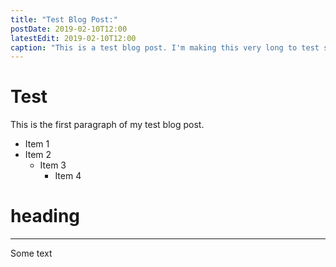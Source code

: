```yaml
---
title: "Test Blog Post:"
postDate: 2019-02-10T12:00
latestEdit: 2019-02-10T12:00
caption: "This is a test blog post. I'm making this very long to test something."
---
```


# Test

This is the first paragraph of my test blog post.

* Item 1
* Item 2
  * Item 3
    * Item 4

# heading

---

Some text